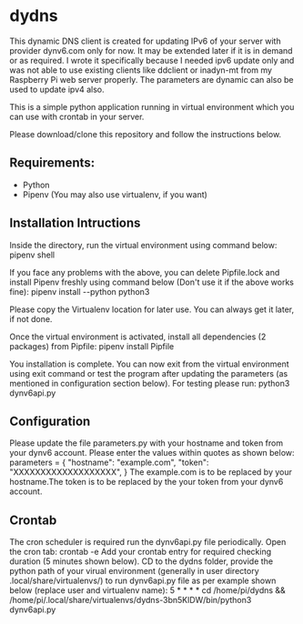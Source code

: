 # dydns

This dynamic DNS client is created for updating IPv6 of your server with provider dynv6.com only for now. It may be extended later if it is in demand or as required. I wrote it specifically because I needed ipv6 update only and was not able to use existing clients like ddclient or inadyn-mt from my Raspberry Pi web server properly. The parameters are dynamic can also be used to update ipv4 also.

This is a simple python application running in virtual environment which you can use with crontab in your server.

Please download/clone this repository and follow the instructions below.

## Requirements:
* Python
* Pipenv (You may also use virtualenv, if you want)

## Installation Intructions
Inside the directory, run the virtual environment using command below:
pipenv shell

If you face any problems with the above, you can delete Pipfile.lock and install Pipenv freshly using command below (Don't use it if the above works fine):
pipenv install --python python3

Please copy the Virtualenv location for later use. You can always get it later, if not done.

Once the virtual environment is activated, install all dependencies (2 packages) from Pipfile:
pipenv install Pipfile

You installation is complete.
You can now exit from the virtual environment using exit command or test the program after updating the parameters (as mentioned in configuration section below). For testing please run:
python3 dynv6api.py

## Configuration
Please update the file parameters.py with your hostname and token from your dynv6 account. Please enter the values within quotes as shown below:
parameters = {
        "hostname": "example.com",
        "token": "XXXXXXXXXXXXXXXXXXX",
}
The example.com is to be replaced by your hostname.The token is to be replaced by the your token from your dynv6 account. 

## Crontab
The cron scheduler is required run the dynv6api.py file periodically. Open the cron tab:
crontab -e
Add your crontab entry for required checking duration (5 minutes shown below). CD to the dydns folder, provide the python path of your virual environment (generally in user directory .local/share/virtualenvs/) to run dynv6api.py file as per example shown below (replace user and virtualenv name):
5 * * * * cd /home/pi/dydns && /home/pi/.local/share/virtualenvs/dydns-3bn5KlDW/bin/python3 dynv6api.py

